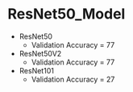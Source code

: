 # ResNet50_Model

- ResNet50
  - Validation Accuracy = 77
- ResNet50V2
  - Validation Accuracy = 77
- ResNet101
  - Validation Accuracy = 27
